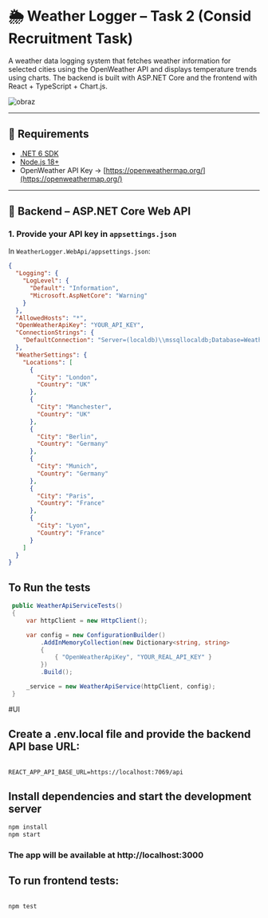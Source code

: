 # 🌦️ Weather Logger – Task 2 (Consid Recruitment Task)

A weather data logging system that fetches weather information for selected cities using the OpenWeather API and displays temperature trends using charts. The backend is built with ASP.NET Core and the frontend with React + TypeScript + Chart.js.

![obraz](https://github.com/user-attachments/assets/153c10d0-255c-4325-863c-2c3da5baff4b)


---

## 🔧 Requirements

- [.NET 6 SDK](https://dotnet.microsoft.com/download)
- [Node.js 18+](https://nodejs.org/en)
- OpenWeather API Key → [https://openweathermap.org/](https://openweathermap.org/)

---

## 🚀 Backend – ASP.NET Core Web API

### 1. Provide your API key in `appsettings.json`

In `WeatherLogger.WebApi/appsettings.json`:

```json
{
  "Logging": {
    "LogLevel": {
      "Default": "Information",
      "Microsoft.AspNetCore": "Warning"
    }
  },
  "AllowedHosts": "*",
  "OpenWeatherApiKey": "YOUR_API_KEY",
  "ConnectionStrings": {
    "DefaultConnection": "Server=(localdb)\\mssqllocaldb;Database=WeatherDB;Trusted_Connection=True;MultipleActiveResultSets=true"
  },
  "WeatherSettings": {
    "Locations": [
      {
        "City": "London",
        "Country": "UK"
      },
      {
        "City": "Manchester",
        "Country": "UK"
      },
      {
        "City": "Berlin",
        "Country": "Germany"
      },
      {
        "City": "Munich",
        "Country": "Germany"
      },
      {
        "City": "Paris",
        "Country": "France"
      },
      {
        "City": "Lyon",
        "Country": "France"
      }
    ]
  }
}
```

## To Run the tests 

```C#
 public WeatherApiServiceTests()
 {
     var httpClient = new HttpClient();

     var config = new ConfigurationBuilder()
         .AddInMemoryCollection(new Dictionary<string, string>
         {
             { "OpenWeatherApiKey", "YOUR_REAL_API_KEY" } 
         })
         .Build();

     _service = new WeatherApiService(httpClient, config);
 }

```

#UI

## Create a .env.local file and provide the backend API base URL:

```text

REACT_APP_API_BASE_URL=https://localhost:7069/api

```

## Install dependencies and start the development server

```bash
npm install
npm start

```

### The app will be available at http://localhost:3000

## To run frontend tests:

```bash

npm test


```





